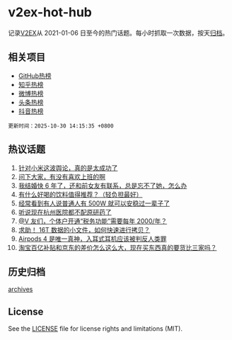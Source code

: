 # v2ex-hot-hub

 记录[V2EX](https://www.v2ex.com/)从 2021-01-06 日至今的热门话题。每小时抓取一次数据，按天[归档](archives)。
 
 ## 相关项目

- [GitHub热榜](https://github.com/snaildev/github-hot-hub)
- [知乎热榜](https://github.com/snaildev/zhihu-hot-hub)
- [微博热榜](https://github.com/snaildev/weibo-hot-hub)
- [头条热榜](https://github.com/snaildev/toutiao-hot-hub)
- [抖音热榜](https://github.com/snaildev/douyin-hot-hub)


 `更新时间：2025-10-30 14:15:35 +0800`

## 热议话题

1. [针对小米这波舆论，真的是太成功了](https://www.v2ex.com/t/1169164)
1. [问下大家，有没有喜欢上班的啊](https://www.v2ex.com/t/1169301)
1. [我结婚快 6 年了，还和前女友有联系，总是忘不了她，怎么办](https://www.v2ex.com/t/1169228)
1. [有什么好喝的饮料值得推荐？（轻负担最好）](https://www.v2ex.com/t/1169345)
1. [经常看到有人说普通人有 500W 就可以安稳过一辈子了](https://www.v2ex.com/t/1169207)
1. [听说现在杭州医院都不配原研药了](https://www.v2ex.com/t/1169305)
1. [@V 友们，个体户开通“税务功能”需要每年 2000/年？](https://www.v2ex.com/t/1169289)
1. [求助！ 16T 数据的小文件，如何快速进行拷贝？](https://www.v2ex.com/t/1169211)
1. [Airpods 4 是唯一真神，入耳式耳机应该被判反人类罪](https://www.v2ex.com/t/1169297)
1. [淘宝百亿补贴和京东的差价怎么这么大，现在买东西真的要货比三家吗？](https://www.v2ex.com/t/1169294)

## 历史归档

[archives](archives)

## License

See the [LICENSE](LICENSE) file for license rights and limitations (MIT).
